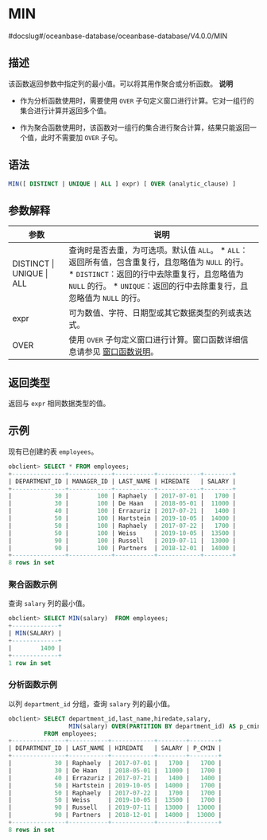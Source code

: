 MIN 
========================
#docslug#/oceanbase-database/oceanbase-database/V4.0.0/MIN


描述 
-----------------------

该函数返回参数中指定列的最小值。可以将其用作聚合或分析函数。
**说明**



* 作为分析函数使用时，需要使用 `OVER` 子句定义窗口进行计算。它对一组行的集合进行计算并返回多个值。

  

* 作为聚合函数使用时，该函数对一组行的集合进行聚合计算，结果只能返回一个值，此时不需要加 `OVER` 子句。

  




语法 
-----------------------

```sql
MIN([ DISTINCT | UNIQUE | ALL ] expr) [ OVER (analytic_clause) ]
```



参数解释 
-------------------------



|          **参数**           |                                                                                                                                         **说明**                                                                                                                                          |
|---------------------------|-----------------------------------------------------------------------------------------------------------------------------------------------------------------------------------------------------------------------------------------------------------------------------------------|
| DISTINCT \| UNIQUE \| ALL | 查询时是否去重，为可选项。默认值 `ALL`。 * `ALL`：返回所有值，包含重复行，且忽略值为 `NULL` 的行。   * `DISTINCT`：返回的行中去除重复行，且忽略值为 `NULL` 的行。   * `UNIQUE`：返回的行中去除重复行，且忽略值为 `NULL` 的行。    |
| expr                      | 可为数值、字符、日期型或其它数据类型的列或表达式。                                                                                                                                                                                                                                                               |
| OVER                      | 使用 `OVER` 子句定义窗口进行计算。窗口函数详细信息请参见 [窗口函数说明](../4.analysis-functions-2/1.window-function-description.md)。                                                                                                                                                                                                 |



返回类型 
-------------------------

返回与 `expr` 相同数据类型的值。

示例 
-----------------------

现有已创建的表 `employees`。

```sql
obclient> SELECT * FROM employees;
+---------------+------------+-----------+------------+--------+
| DEPARTMENT_ID | MANAGER_ID | LAST_NAME | HIREDATE   | SALARY |
+---------------+------------+-----------+------------+--------+
|            30 |        100 | Raphaely  | 2017-07-01 |   1700 |
|            30 |        100 | De Haan   | 2018-05-01 |  11000 |
|            40 |        100 | Errazuriz | 2017-07-21 |   1400 |
|            50 |        100 | Hartstein | 2019-10-05 |  14000 |
|            50 |        100 | Raphaely  | 2017-07-22 |   1700 |
|            50 |        100 | Weiss     | 2019-10-05 |  13500 |
|            90 |        100 | Russell   | 2019-07-11 |  13000 |
|            90 |        100 | Partners  | 2018-12-01 |  14000 |
+---------------+------------+-----------+------------+--------+
8 rows in set
```



### 聚合函数示例 

查询 `salary` 列的最小值。

```sql
obclient> SELECT MIN(salary)  FROM employees;
+-------------+
| MIN(SALARY) |
+-------------+
|        1400 |
+-------------+
1 row in set
```



### 分析函数示例 

以列 `department_id` 分组，查询 `salary` 列的最小值。

```sql
obclient> SELECT department_id,last_name,hiredate,salary,
                 MIN(salary) OVER(PARTITION BY department_id) AS p_cmin
          FROM employees;
+---------------+-----------+------------+--------+--------+
| DEPARTMENT_ID | LAST_NAME | HIREDATE   | SALARY | P_CMIN |
+---------------+-----------+------------+--------+--------+
|            30 | Raphaely  | 2017-07-01 |   1700 |   1700 |
|            30 | De Haan   | 2018-05-01 |  11000 |   1700 |
|            40 | Errazuriz | 2017-07-21 |   1400 |   1400 |
|            50 | Hartstein | 2019-10-05 |  14000 |   1700 |
|            50 | Raphaely  | 2017-07-22 |   1700 |   1700 |
|            50 | Weiss     | 2019-10-05 |  13500 |   1700 |
|            90 | Russell   | 2019-07-11 |  13000 |  13000 |
|            90 | Partners  | 2018-12-01 |  14000 |  13000 |
+---------------+-----------+------------+--------+--------+
8 rows in set
```


